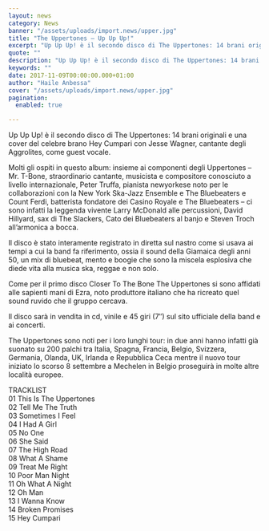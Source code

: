 ```yaml
---
layout: news
category: News
banner: "/assets/uploads/import.news/upper.jpg"
title: "The Uppertones – Up Up Up!"
excerpt: "Up Up Up! è il secondo disco di The Uppertones: 14 brani originali e una cover del celebre brano Hey Cumpari con Jesse Wagner, cantante degli Aggrolites, come guest vocale. Molti gli ospiti in questo album: insieme ai componenti degli Uppertones – Mr. T-Bone, straordinario cantante, musicista e compositore conosciuto a livello internazionale, Peter Truffa, [&hellip"
quote: ""
description: "Up Up Up! è il secondo disco di The Uppertones: 14 brani originali e una cover del celebre brano Hey Cumpari con Jesse Wagner, cantante degli Aggrolites, come guest vocale. Molti gli ospiti in questo album: insieme ai componenti degli Uppertones – Mr. T-Bone, straordinario cantante, musicista e compositore conosciuto a livello internazionale, Peter Truffa, [&hellip"
keywords: ""
date: 2017-11-09T00:00:00.000+01:00
author: "Haile Anbessa"
cover: "/assets/uploads/import.news/upper.jpg"
pagination:
  enabled: true

---
```


Up Up Up! è il secondo disco di The Uppertones: 14 brani originali e una cover del celebre brano Hey Cumpari con Jesse Wagner, cantante degli Aggrolites, come guest vocale.

Molti gli ospiti in questo album: insieme ai componenti degli Uppertones – Mr. T-Bone, straordinario cantante, musicista e compositore conosciuto a livello internazionale, Peter Truffa, pianista newyorkese noto per le collaborazioni con la New York Ska-Jazz Ensemble e The Bluebeaters e Count Ferdi, batterista fondatore dei Casino Royale e The Bluebeaters – ci sono infatti la leggenda vivente Larry McDonald alle percussioni, David Hillyard, sax di The Slackers, Cato dei Bluebeaters al banjo e Steven Troch all’armonica a bocca.

Il disco è stato interamente registrato in diretta sul nastro come si usava ai tempi a cui la band fa riferimento, ossia il sound della Giamaica degli anni 50, un mix di bluebeat, mento e boogie che sono la miscela esplosiva che diede vita alla musica ska, reggae e non solo.

Come per il primo disco Closer To The Bone The Uppertones si sono affidati alle sapienti mani di Ezra, noto produttore italiano che ha ricreato quel sound ruvido che il gruppo cercava.

Il disco sarà in vendita in cd, vinile e 45 giri (7″) sul sito ufficiale della band e ai concerti.

The Uppertones sono noti per i loro lunghi tour: in due anni hanno infatti già suonato su 200 palchi tra Italia, Spagna, Francia, Belgio, Svizzera, Germania, Olanda, UK, Irlanda e Repubblica Ceca mentre il nuovo tour iniziato lo scorso 8 settembre a Mechelen in Belgio proseguirà in molte altre località europee.

TRACKLIST  
01 This Is The Uppertones  
02 Tell Me The Truth  
03 Sometimes I Feel  
04 I Had A Girl  
05 No One  
06 She Said  
07 The High Road  
08 What A Shame  
09 Treat Me Right  
10 Poor Man Night  
11 Oh What A Night  
12 Oh Man  
13 I Wanna Know  
14 Broken Promises  
15 Hey Cumpari